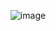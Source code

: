 <div align = "center">
  
  ![image](https://github.com/Sisir2311/CodeWithMe/assets/74948767/cd026b38-86a9-4ef1-936e-5ddcb0159c2e)

</div>
